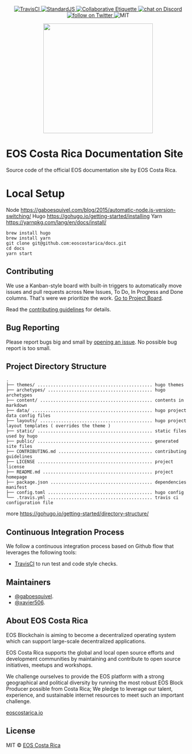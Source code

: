 <p align="center">
	<a href="https://travis-ci.org/eoscostarica/docs">
		<img src="https://travis-ci.org/eoscostarica/docs.svg?branch=master" alt="TravisCI">
	</a>
	<a href="http://standardjs.com">
		<img src="https://img.shields.io/badge/code%20style-standard-brightgreen.svg" alt="StandardJS">
	</a>
	<a href="https://git.io/col">
		<img src="https://img.shields.io/badge/%E2%9C%93-collaborative_etiquette-brightgreen.svg" alt="Collaborative Etiquette">
	</a>
	<a href="https://discord.gg/bBpQHym">
		<img src="https://img.shields.io/discord/447118387118735380.svg?logo=discord" alt="chat on Discord">
	</a>
	<a href="https://twitter.com/intent/follow?screen_name=eoscostarica">
		<img src="https://img.shields.io/twitter/follow/eoscostarica.svg?style=social&logo=twitter" alt="follow on Twitter">
	</a>
	<img src="https://img.shields.io/dub/l/vibe-d.svg" alt="MIT">
</p>

<p align="center">
	<a href="https://eoscostarica.io">
		<img src="https://cdn.rawgit.com/eoscostarica/assets/574d20a6/logos/eoscolors-transparent.png" width="300">
	</a>
</p>

# EOS Costa Rica Documentation Site

Source code of the official EOS documentation site by EOS Costa Rica.

# Local Setup

Node https://gaboesquivel.com/blog/2015/automatic-node.js-version-switching/
Hugo https://gohugo.io/getting-started/installing
Yarn https://yarnpkg.com/lang/en/docs/install/

```
brew install hugo
brew install yarn
git clone git@github.com:eoscostarica/docs.git
cd docs
yarn start
```

## Contributing

We use a Kanban-style board with built-in triggers to automatically move issues and pull requests across New Issues, To Do, In Progress and Done columns. That's were we prioritize the work. [Go to Project Board](https://github.com/eoscostarica/docs/projects/1).

Read the [contributing guidelines](CONTRIBUTING.md) for details.

## Bug Reporting

Please report bugs big and small by [opening an issue](https://github.com/eoscostarica/dmeetup/issues). No possible bug report is too small.

## Project Directory Structure

```
.
├── themes/ ............................................ hugo themes
├── archetypes/ ........................................ hugo archetypes
├── content/ ........................................... contents in markdown
├── data/ .............................................. hugo project data config files
├── layouts/ ........................................... hugo project layout templates ( overrides the theme )
├── static/ ............................................ static files used by hugo
├── public/ ............................................ generated site files
├── CONTRIBUTING.md .................................... contributing guidelines
├── LICENSE ............................................ project license
├── README.md .......................................... project homepage
├── package.json ....................................... dependencies manifest
├── config.toml ........................................ hugo config
└── .travis.yml ........................................ travis ci configuration file
```

more https://gohugo.io/getting-started/directory-structure/

## Continuous Integration Process

We follow a continuous integration process based on Github flow that leverages the following tools:

- [TravisCI](https://travis-ci.org/) to run test and code style checks.

## Maintainers

- [@gaboesquivel](https://github.com/gaboesquivel).
- [@xavier506](https://github.com/xavier506).

## About EOS Costa Rica

EOS Blockchain is aiming to become a decentralized operating system which can support large-scale decentralized applications.

EOS Costa Rica supports the global and local open source efforts and development communities by maintaining and contribute to open source initiatives, meetups and workshops.

We challenge ourselves to provide the EOS platform with a strong geographical and political diversity by running the most robust EOS Block Producer possible from Costa Rica; We pledge to leverage our talent, experience, and sustainable internet resources to meet such an important challenge.

[eoscostarica.io](https://eoscostarica.io)

## License

MIT © [EOS Costa Rica](https://eoscostarica.io)  
